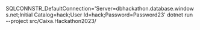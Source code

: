 SQLCONNSTR_DefaultConnection='Server=dbhackathon.database.windows.net;Initial Catalog=hack;User Id=hack;Password=Password23' dotnet run --project src/Caixa.Hackathon2023/